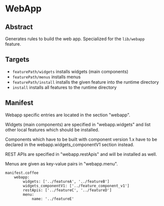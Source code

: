 # WebApp

## Abstract

Generates rules to build the web app. Specialized for the `lib/webapp` feature.

## Targets

- `featurePath/widgets` installs widgets (main components)
- `featurePath/menus` installs menus
- `featurePath/install` installs the given feature into the runtime directory
- `install` installs all features to the runtime directory

## Manifest

Webapp specific entries are located in the section "webapp".

Widgets (main components) are specified in "webapp.widgets" and list other
local features which should be installed.

Components which have to be built with component version 1.x have to be declared
in the webapp.widgets_componentV1 section instead.

REST APIs are specified in "webapp.restApis" and will be installed as well.

Menus are given as key-value pairs in "webapp.menu".

    manifest.coffee
        webapp:
            widgets: ['../featureA', '../featureB']
            widgets_componentV1: ['../feature_component_v1']
            restApis: ['../featureC', '../featureD']
            menu:
                name: '../featureE'
